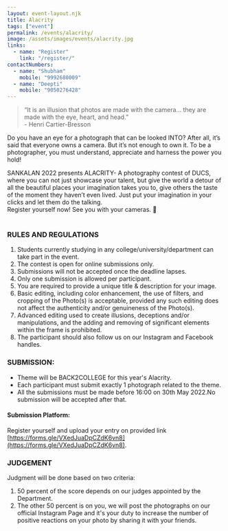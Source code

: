 ```yaml
---
layout: event-layout.njk
title: Alacrity
tags: ["event"]
permalink: /events/alacrity/
image: /assets/images/events/alacrity.jpg
links:
  - name: "Register"
    link: "/register/"
contactNumbers:
  - name: "Shubham"
    mobile: "9992680009"
  - name: "Deepti"
    mobile: "9050276428"
---
```


> “It is an illusion that photos are made with the camera… they are made with the eye, heart, and head.”
<br /> - Henri Cartier-Bresson

Do you have an eye for a photograph that can be looked INTO? After all, it’s said that everyone owns a camera. But it’s not enough to own it. To be a photographer, you must understand, appreciate and harness the power you hold!

SANKALAN 2022 presents ALACRITY- A photography contest of DUCS, where you can not just showcase your talent, but give the world a detour of all the beautiful places your imagination takes you to, give others the taste of the moment they haven’t even lived. 
Just put your imagination in your clicks and let them do the talking.
</br>
Register yourself now! See you with your cameras. 📸
</br>
</br>

### RULES AND REGULATIONS

1. Students currently studying in any college/university/department can take part in the event.
2. The contest is open for online submissions only.
3. Submissions will not be accepted once the deadline lapses.
4. Only one submission is allowed per participant.
5. You are required to provide a unique title & description for your image.
6. Basic editing, including color enhancement, the use of filters, and cropping of the Photo(s) is acceptable, provided any such editing does not affect the authenticity and/or genuineness of the Photo(s).
7. Advanced editing used to create illusions, deceptions and/or manipulations, and the adding and removing of significant elements within the frame is prohibited.
8. The participant should also follow us on our Instagram and Facebook handles.


### SUBMISSION:

- Theme will be BACK2COLLEGE for this year's Alacrity.
- Each participant must submit exactly 1 photograph related to the theme.
- All the submissions must be made before 16:00 on 30th May 2022.No submission will be accepted after that.

#### Submission Platform:

Register yourself and upload your entry on provided link [https://forms.gle/VXedJuaDpCZdK6vn8](https://forms.gle/VXedJuaDpCZdK6vn8).

### JUDGEMENT

Judgment will be done based on two criteria:

1. 50 percent of the score depends on our judges appointed by the Department.
2. The other 50 percent is on you, we will post the photographs on our official Instagram Page and it's your duty to increase the number of positive reactions on your photo by sharing it with your friends.
